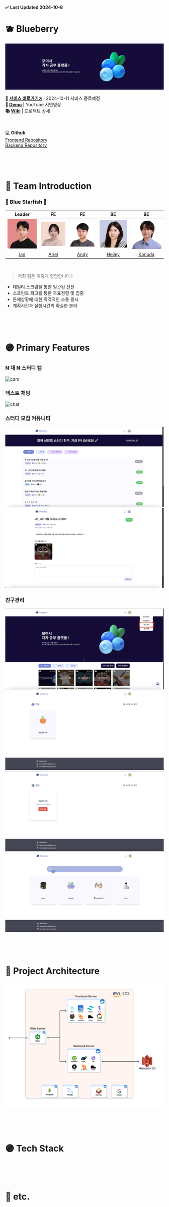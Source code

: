 **✅ Last Updated 2024-10-8**

# 🫐 Blueberry

![alt](assets/banner.png)

**🔗 [서비스 바로가기↗](https://blueberry826.com/)** | 2024-10-11 서비스 종료예정  
**🎥 [Demo](https://youtu.be/sR68VYhHsxg)** | YouTube 시연영상  
**📚 [Wiki](https://github.com/100-hours-a-week/5-bluestarfish-blueberry-be/wiki)** | 프로젝트 상세

<br>

💻 **Github**  
[Frontend Repository](https://github.com/100-hours-a-week/5-bluestarfish-blueberry-fe)  
[Backend Repository](https://github.com/100-hours-a-week/5-bluestarfish-blueberry-be)

<br><br><br>

# 🔵 Team Introduction

### 🌊 Blue Starfish 🌊

|                 Leader                  |                  FE                  |                 FE                 |                    BE                    |                   BE                   |
|:---------------------------------------:|:------------------------------------:|:----------------------------------:|:----------------------------------------:|:--------------------------------------:|
|         ![ian](assets/ian.jpeg)         |     ![ariel](assets/ariel.jpeg)      |     ![andy](assets/andy.jpeg)      |      ![Heiley](assets/heiley.jpeg)       |     ![Heiley](assets/kanuda.jpeg)      |
| [Ian](https://github.com/BenchPress200) | [Ariel](https://github.com/yeji0214) | [Andy](https://github.com/boozeal) | [Heiley](https://github.com/hyeonheeeee) | [Kanuda](https://github.com/DohunHyun) |

<br>

> 저희 팀은 이렇게 협업합니다 !

- 데일리 스크럼을 통한 일관된 전진
- 스프린트 회고를 통한 목표정렬 및 집중
- 문제상황에 대한 즉각적인 소통 중시
- 계획시간과 실행시간의 확실한 분리

<br><br><br>

# 🟣 Primary Features

### N 대 N 스터디 캠

![cam](assets/cam.gif)

### 텍스트 채팅

![chat](assets/chat.gif)

### 스터디 모집 커뮤니티

![post1](assets/posts1.png)
![post2](assets/posts2.png)

### 친구관리

![](assets/f1.png)
![](assets/f2.png)
![](assets/f3.png)
![](assets/f4.png)

<br><br><br>

# 🔵 Project Architecture

![architecture](assets/architecture.png)

<br><br><br>

# 🟣 Tech Stack

<br><br><br>

# 🔵 etc.

<br><br><br>
